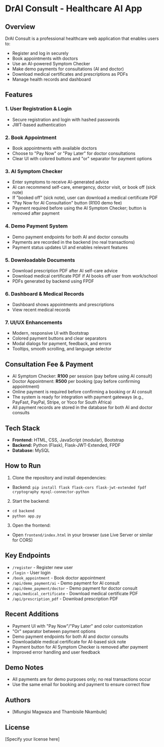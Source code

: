 
# DrAI Consult - Healthcare AI App

## Overview
DrAI Consult is a professional healthcare web application that enables users to:
- Register and log in securely
- Book appointments with doctors
- Use an AI-powered Symptom Checker
- Make demo payments for consultations (AI and doctor)
- Download medical certificates and prescriptions as PDFs
- Manage health records and dashboard

## Features

### 1. User Registration & Login
- Secure registration and login with hashed passwords
- JWT-based authentication

### 2. Book Appointment
- Book appointments with available doctors
- Choose to "Pay Now" or "Pay Later" for doctor consultations
- Clear UI with colored buttons and "or" separator for payment options

### 3. AI Symptom Checker
- Enter symptoms to receive AI-generated advice
- AI can recommend self-care, emergency, doctor visit, or book off (sick note)
- If "booked off" (sick note), user can download a medical certificate PDF
- "Pay Now for AI Consultation" button (R100 demo fee)
- Payment required before using the AI Symptom Checker; button is removed after payment

### 4. Demo Payment System
- Demo payment endpoints for both AI and doctor consults
- Payments are recorded in the backend (no real transactions)
- Payment status updates UI and enables relevant features

### 5. Downloadable Documents
- Download prescription PDF after AI self-care advice
- Download medical certificate PDF if AI books off user from work/school
- PDFs generated by backend using FPDF

### 6. Dashboard & Medical Records
- Dashboard shows appointments and prescriptions
- View recent medical records

### 7. UI/UX Enhancements
- Modern, responsive UI with Bootstrap
- Colored payment buttons and clear separators
- Modal dialogs for payment, feedback, and errors
- Tooltips, smooth scrolling, and language selector

## Consultation Fee & Payment
- AI Symptom Checker: **R100** per session (pay before using AI consult)
- Doctor Appointment: **R500** per booking (pay before confirming appointment)
- Online payment is required before confirming a booking or AI consult
- The system is ready for integration with payment gateways (e.g., PayFast, PayPal, Stripe, or Yoco for South Africa)
- All payment records are stored in the database for both AI and doctor consults

## Tech Stack
- **Frontend:** HTML, CSS, JavaScript (modular), Bootstrap
- **Backend:** Python (Flask), Flask-JWT-Extended, FPDF
- **Database:** MySQL

## How to Run
1. Clone the repository and install dependencies:
  - Backend: `pip install flask flask-cors flask-jwt-extended fpdf cryptography mysql-connector-python`
2. Start the backend:
  - `cd backend`
  - `python app.py`
3. Open the frontend:
  - Open `frontend/index.html` in your browser (use Live Server or similar for CORS)

## Key Endpoints
- `/register` - Register new user
- `/login` - User login
- `/book_appointment` - Book doctor appointment
- `/api/demo_payment/ai` - Demo payment for AI consult
- `/api/demo_payment/doctor` - Demo payment for doctor consult
- `/api/medical_certificate` - Download medical certificate PDF
- `/api/prescription_pdf` - Download prescription PDF

## Recent Additions
- Payment UI with "Pay Now"/"Pay Later" and color customization
- "Or" separator between payment options
- Demo payment endpoints for both AI and doctor consults
- Downloadable medical certificate for AI-based sick note
- Payment button for AI Symptom Checker is removed after payment
- Improved error handling and user feedback

## Demo Notes
- All payments are for demo purposes only; no real transactions occur
- Use the same email for booking and payment to ensure correct flow

## Authors
- [Mlungisi Magwaza and Thambisile Nkambule]

## License
[Specify your license here]

